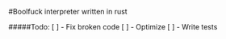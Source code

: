 #Boolfuck interpreter written in rust

#####Todo:
[  ] - Fix broken code
[  ] - Optimize
[  ] - Write tests
